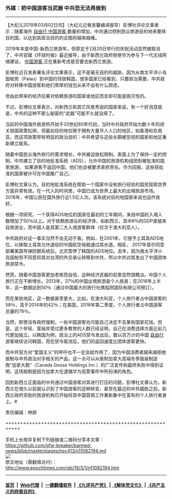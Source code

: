 ### 外媒：把中国游客当武器 中共恐无法再做到
------------------------

<p>
 【大纪元2019年03月02日讯】（大纪元记者吴馨编译报导）彭博社评论文章表示：随着海外
 <a href="http://www.epochtimes.com/gb/tag/%E8%87%AA%E7%94%B1%E8%A1%8C.html">
  自由行
 </a>
 <a href="http://www.epochtimes.com/gb/tag/%E4%B8%AD%E5%9B%BD%E6%B8%B8%E5%AE%A2.html">
  中国游客
 </a>
 数量的增加，中共通过控制民众旅游目的地来要挟目的国、以达到其政治目的的企图将越来越难。
</p>
<p>
 2019年本是中国-新西兰旅游年，但原定于2月20日举行的庆祝活动显然被取消了，中共官媒《环球时报》最近报导，由于新西兰政府拒绝华为参与下一代无线网络建设，
 <a href="http://www.epochtimes.com/gb/tag/%E4%B8%AD%E5%9B%BD%E6%B8%B8%E5%AE%A2.html">
  中国游客
 </a>
 正在重新考虑是否要去新西兰旅游。
</p>
<p>
 彭博社近日发表署名评论文章表示，这不是毫无目的的威胁，因为从南太平洋小岛国帕劳（Palau）到中国的邻居韩国，很多国家已经看到，只要政治需要，中共政府对转移中国游客和他们厚厚的钱包从来不会有什么顾虑。
</p>
<p>
 但由此带来的经济后果对依赖旅游的国家或地区而言却可能是毁灭性的。
</p>
<p>
 不过，彭博社文章表示，对新西兰和其它风景秀丽的国家来说，有一个好消息就是，中共的这种不那么秘密的“武器”可能不久就没用了。
</p>
<p>
 当前的中国海外旅游热开始于20世纪80年代初，当时中共政府开始为数十年的闭关锁国政策松绑，但最初目的地仅限于拥有大量华人人口的地区，如香港和东南亚。而这项政策带有明显的政治目的：中共希望与这些长期被忽视的国家和地区重新建立联系。
</p>
<p>
 随着中国民众海外旅行的需求增长，中共被迫放松限制。表面上为了保持一定的控制，中共建立了目的地批准系统（ADS），允许中国的旅游机构组团到被批准的国家旅游。 如果游客不返回中国，他们也会被要求承担责任。作为回报，这些获批准的国家被许可在中国推广自己。
</p>
<p>
 彭博社文章认为，目的地批准系统在帮助一个国家中没有旅行经验的国民探索世界方面非常有效。在一代人的时间里，中国已成为世界上最大的出境旅游市场。2018年，中国公民在国外旅行近1.5亿人次。该系统对目的地国家来说也运作良好。
</p>
<p>
 根据一项研究，一个获得ADS地位的国家在最初的三年期间，来自中国的入境人数增加了50％以上。对于依赖旅游业的经济体，如新西兰，其中6％的GDP直接来自旅游业，而中国人是其第二大入境游客群体（仅次于澳大利亚人）。
</p>
<p>
 中共政府对这一事实当然不会无动于衷。例如，在2001年，它授予土耳其ADS地位，以换取土耳其允许退役的中国航空母舰通过其水道。相反， 2017年首尔同意部署美国导弹防御系统后，北京暂停了韩国的ADS地位。去年，因为南太平洋小岛国帕劳不同意将其对台湾的外交承认转移到中共，所以中共对其发出了中国团体旅游禁令。
</p>
<p>
 然而，随着中国游客更加老练而自信，这种经济武器的前景显然很黯淡。中国个人旅行正在不断增长。2013年，37％的中国出境旅游是个人旅游；在2018年上半年，这一数据达到50％（通过中国最大的旅行社携程网国际有限公司预订）。
</p>
<p>
 而在某些地区，这一数据甚至更大，比如，在澳大利亚，个人旅行者占中国游客的58％，高于2014年的42％；在美国，2018年第二季度，个人旅行者占中国游客总量的78％。
</p>
<p>
 当然，即使没有政府强制，一些中国游客也可能自己决定不去某些国家花钱。但是，这个年轻、富裕并受过更多教育的人群已经证明，自己在消费选择方面比前几代更加独立。以韩国为例，政治上的ADS禁令发出后，数以百万计的中国
 <a href="http://www.epochtimes.com/gb/tag/%E8%87%AA%E7%94%B1%E8%A1%8C.html">
  自由行
 </a>
 游客继续访问韩国，而在禁令取消后，他们的返回速度比团体游客更快。
</p>
<p>
 而中共官方对“爱国主义”的呼吁也不一定会起作用了，因为中国消费者越来越拒绝抵制与中共政治对手相关的产品，这一点可以从抵制加拿大高端冬季服装制造商“加拿大鹅”（Canada Goose Holdings Inc.）的广泛宣传和最终失败中得到证明，这场抵制是因为加拿大在逮捕华为高管事件中所扮演的角色。
</p>
<p>
 回到新西兰正面临的中共通过中国游客对其进行打压的问题，彭博社文章认为，新西兰在很久以前就认识到了中国游客的这种转变，甚至在最近的中共威胁之前。新西兰政府资助的旅游机构已开始将其中国营销工作重新集中在富有的个人旅行者身上。#
</p>
<p>
 责任编辑：林妍
</p>

+++++++++++++++++++++++++++++++++++++++++++++++++++++++++++<br/><br/>
手机上长按并复制下列链接或二维码分享本文章：<br/>
https://github.com/gfw-breaker/banned-news/blob/master/pages/nsc413/n11082194.md <br/>
<a href='https://github.com/gfw-breaker/banned-news/blob/master/pages/nsc413/n11082194.md'><img src='https://github.com/gfw-breaker/banned-news/blob/master/pages/nsc413/n11082194.md.png'/></a> <br/>
原文地址（需翻墙访问）：http://www.epochtimes.com/gb/19/3/1/n11082194.htm


------------------------
#### [首页](https://github.com/gfw-breaker/banned-news/blob/master/README.md) &nbsp;|&nbsp; [Web代理](https://github.com/labour-camp/helloworld) &nbsp;|&nbsp; [一键翻墙软件](https://github.com/gfw-breaker/nogfw/blob/master/README.md) &nbsp;| [《九评共产党》](https://github.com/gfw-breaker/9ping.md/blob/master/README.md#九评之一评共产党是什么) | [《解体党文化》](https://github.com/gfw-breaker/jtdwh.md/blob/master/README.md) | [《共产主义的终极目的》](https://github.com/gfw-breaker/gczydzjmd.md/blob/master/README.md)

